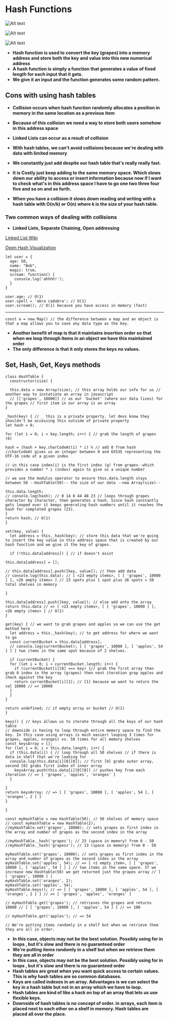 # Hash Functions

![Alt text](./hash-tables.png?raw=true "Title")

![Alt text](./hash-vs-arrays.png?raw=true "Title")

![Alt text](./hash-collisions.png?raw=true "Title")

* **Hash function is used to convert the key (grapes) into a memory address and store both the key and value into this new numerical address**
* **A hash function is simply a function that generates a value of fixed length for each input that it gets.**
* **We give it an input and the function generates some random pattern.**

## Cons with using hash tables

* **Collision occurs when hash function randomly allocates a position in memory in the same location as a previous item**
* **Because of this collision we need a way to store both users somehow in this address space**
* **Linked Lists can occur as a result of collision**
* **With hash tables, we can't avoid collisions because we're dealing with data with limited memory**

* **We constantly just add despite our hash table that's really really fast.**

* **It is Costly just keep adding to the same memory space. Which slows down our ability to access or insert information because now if I want to check what's in this address space I have to go one two three four five and so on and so forth.**

* **When you have a collision it slows down reading and writing with a hash table with O(n/k) or O(n) where k is the size of your hash table.**

### Two common ways of dealing with collisions

* **Linked Lists, Separate Chaining, Open addressing**

[Linked List Wiki](https://en.wikipedia.org/wiki/Hash_table)

[Open Hash Visualization](https://www.cs.usfca.edu/~galles/visualization/OpenHash.html)

    let user = {
      age: 50,
      name: "Bob",
      magic: true,
      scream: function() {
        console.log('ahhhh!');
      }
    }

    user.age; // O(1)
    user.spell = 'abra cadabra'; // O(1)
    user.scream(); // O(1) because you have access in memory (fast)
---

    const a = new Map() // the difference between a map and an object is that a map allows you to save any data type as the key.
* **Another benefit of map is that it maintains insertion order  so that when we loop through items in an object we have this maintained order**
* **The only difference is that it only stores the keys no values.**

## Set, Hash, Get, Keys methods

    class HashTable {
      constructor(size) {

      this.data = new Array(size); // this array holds our info for us // another way to instatiate an array in javascript
      // [['grapes', 10000]] // as our 'bucket' (where our data lives) for the grapes // first item in our array is an array
    }

    _hash(key) { // _ this is a private property. let devs know they shouldn't be accessing this outside of private property
    let hash = 0;

    for (let i = 0; i < key.length; i++) { // grab the length of grapes (6)

    hash = (hash + key.charCodeAt(i) * i) % // add 0 from hash
    //charCodeAt gives us an integer between 0 and 65535 representing the UTF-16 code at a given index

    // in this case index(i) is the first index (g) from grapes--which provides a number * i (index) again to give us a unique number

    // we use the modulus operator to ensure thos.data.length stays between 50 --HashTable(50)-- the size of our data --new Array(size)--

    this.data.length;
    // console.log(hash); // 0 14 8 44 48 23 // loops through grapes character by character, then generates a hash. Since hash constantly gets looped over it keeps generating hash numbers until it reaches the hash for completed grapes (23).
    }
    return hash; // O(1)
    }

    set(key, value) {
      let address = this._hash(key); // store this data that we're going to insert the key value in this address space that is created by our hash function and we give it the key of grapes.

      if (!this.data[address]) { // if doesn't exist

    this.data[address] = [];

    // this.data[address].push([key, value]); // then add data
    // console.log(this.data); // [ <23 empty items>, [ [ 'grapes', 10000 ] ], <26 empty items> ] // 23 spots plus 1 spot plus 26 spots = 50 total shelves in memory

    }

    this.data[address].push([key, value]); // else add onto the array
    return this.data // => [ <23 empty items>, [ [ 'grapes', 10000 ] ], <26 empty items> ] // O(1)
    }

    get(key) { // we want to grab grapes and apples so we can use the get method here
      let address = this._hash(key); // to get address for where we want to go
      const currentBucket = this.data[address];
      // console.log(currentBucket); [ [ 'grapes', 10000 ], [ 'apples', 54 ] ] ] two items in the same spot because of 2 shelves.

      if (currentBucket) {
      for (let i = 0; i < currentBucket.length; i++) {
        if (currentBucket[i][0] === key) {// grab the first array then grab 0 index in the array (grapes) then next iteration grap apples and check against the key
        return currentBucket[i][1]; // [1] because we want to return the val 10000 // => 10000
      }
      }
    }

    return undefined; // if empty array or bucket // O(1)
    }

    keys() { // keys allows us to iterate through all the keys of our hash table
    // downside is having to loop through entire memory space to find the key. In this case using arrays is much easier( looping 3 times for grapes, apples, oranges) vs. 50 times for all memory shelves
    const keysArray = [];
    for (let i = 0; i < this.data.length; i++) {
      if (this.data[i]) { // loop through all 50 shelves // if there is data in shelf that we're looking for
      console.log(this.data[i][0][0]); // first [0] grabs outer array, second [0] grabs first index of inner array
        keysArray.push(this.data[i][0][0]) // pushes key from each iteration // => [ 'grapes', 'apples', 'oranges' ]
      }

    }
    return keysArray; // => [ [ 'grapes', 10000 ], [ 'apples', 54 ], [ 'oranges', 2 ] ]
    }

    }

    const myHashTable = new HashTable(50); // 50 shelves of memory space
    // const myHashTable = new HashTable(2);
    //myHashTable.set('grapes', 10000); // sets grapes as first index in the array and number of grapes as the second index in the array

    //myHashTable._hash('grapes'); // 23 (space in memory) from 0 - 50
    //myHashTable._hash('grapess'); // 13 (space in memory) from 0 - 50

    myHashTable.set('grapes', 10000); // sets grapes as first index in the array and number of grapes as the second index in the array
    myHashTable.set('apples', 54); // => [ <1 empty item>, [ [ 'grapes', 10000 ], [ 'apples', 54 ] ] ] // two items in the same space. If we increase new Hashtable(50) we get returned just the grapes array // [ [ 'grapes', 10000 ] ]
    myHashTable.set('oranges', 2);
    myHashTable.set('apples', 54);
    myHashTable.keys(); // => [ [ 'grapes', 10000 ], [ 'apples', 54 ], [ 'oranges', 2 ] ] // => [ 'grapes', 'apples', 'oranges' ]

    // myHashTable.get('grapes'); // retrieves the grapes and returns 10000 // [ [ 'grapes', 10000 ], [ 'apples', 54 ] ] // => 100

    // myHashTable.get('apples'); // => 54

    // We're putting items randomly in a shelf but when we retrieve them they are all in order.
* **In this case, objects may not be the best solution. Possibly using for in loops , but it's slow and there is no guaranteed order**
* **We're putting items randomly in a shelf but when we retrieve them they are all in order**
* **In this case, objects may not be the best solution. Possibly using for in loops , but it's slow and there is no guaranteed order**
* **Hash tables are great when you want quick access to certain values. This is why hash tables are so common databases.**
* **Keys are called indexes in an array. Advantages is we can select the key in a hash table but not in an array which we have to loop.**
* **Hash tables are kind of like a hack on top of an array that lets us use flexible keys.**
* **Downside of hash tables is no concept of order. in arrays, each item is placed next to each other on a shelf in memory. Hash tables are placed all over the place.**